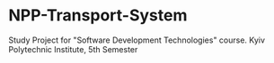 # NPP-Transport-System
Study Project for "Software Development Technologies" course. Kyiv Polytechnic Institute, 5th Semester
